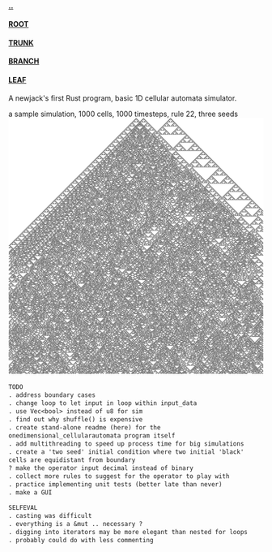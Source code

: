 #### [..](https://github.com/blairmunroakusaBRANCH/rust.cellularautomata)
#### [ROOT](https://github.com/blairmunroakusa)
#### [TRUNK](https://github.com/blairmunroakusaTRUNK)
#### [BRANCH](https://github.com/blairmunroakusaBRANCH)
#### [LEAF](https://github.com/blairmunroakusaLEAF)

A newjack's first Rust program,
basic 1D cellular automata simulator.

a sample simulation, 1000 cells, 1000 timesteps, rule 22, three seeds
![a sample simulation, 1000 cells, 1000 timesteps, rule 22, three seeds](./CAsimulationPlotEG.png)

```
TODO
. address boundary cases
. change loop to let input in loop within input_data
. use Vec<bool> instead of u8 for sim
. find out why shuffle() is expensive
. create stand-alone readme (here) for the onedimensional_cellularautomata program itself
. add multithreading to speed up process time for big simulations
. create a 'two seed' initial condition where two initial 'black' cells are equidistant from boundary
? make the operator input decimal instead of binary
. collect more rules to suggest for the operator to play with
. practice implementing unit tests (better late than never)
. make a GUI
```
```
SELFEVAL
. casting was difficult
. everything is a &mut .. necessary ?
. digging into iterators may be more elegant than nested for loops
. probably could do with less commenting

```

